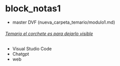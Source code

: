 # block_notas1
- master DVF (nueva_carpeta_temario/modulo1.md)
  
###### [Temario el corchete es para dejarlo visible](https://new.devf.la/es/post/p0/devf)
- Visual Studio Code
- Chatgpt
- web
